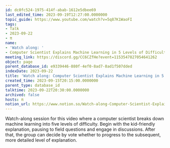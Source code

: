 ```yaml
---
id: dc0fc524-1975-414f-abab-1612e5dbee69
last_edited_time: 2023-09-19T12:27:00.0000000
topic_guide: https://www.youtube.com/watch?v=5q87K1WaoFI
tags:
- Talk
- 2023-09-22
- π
name:
- 'Watch along: '
- Computer Scientist Explains Machine Learning in 5 Levels of Difficulty | WIRED
meeting_link: https://discord.gg/CC6CZfHe?event=1153547827054641262
object: page
parent_database_id: e9339446-880f-4ef0-8ad7-8ad1f507dded
indexDate: 2023-09-22
title: 'Watch along: Computer Scientist Explains Machine Learning in 5 Levels of Difficulty | WIRED'
created_time: 2023-09-15T20:15:00.0000000
parent_type: database_id
talktime: 2023-09-22T20:30:00.0000000
archived: false
hosts: π
notion_url: https://www.notion.so/Watch-along-Computer-Scientist-Explains-Machine-Learning-in-5-Levels-of-Difficulty-WIRED-dc0fc5241975414fabab1612e5dbee69
---
```



Watch-along session for this video where a computer scientist breaks down machine learning into five levels of difficulty.
Begin with the kid-friendly explanation, pausing to field questions and engage in discussions. After that, the group can decide by vote whether to progress to the subsequent, more detailed level of explanation.

























